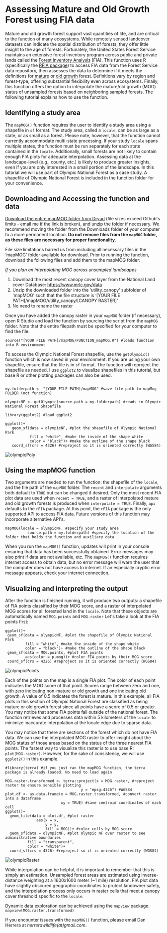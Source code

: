 # Assessing Mature and Old Growth Forest using FIA data
Mature and old growth forest support vast quantities of life, and are critical to the function of many ecosystems. While remotely sensed landcover datasets can indicate the spatial distribution of forests, they offer little insight to the age of forests. Fortunately, the United States Forest Service maintains an extensive forest inventory program across public and private lands called the [Forest Inventory Analysis](https://research.fs.usda.gov/programs/fia) (FIA). This function uses R (specifically the [RFIA package](https://doserlab.com/files/rfia/)) to access FIA data from the Forest Service data repository, then assesses the data to determine if it meets the definitions for [mature](https://www.sciencedirect.com/science/article/abs/pii/S0378112723005959) or [old growth](https://www.sciencedirect.com/science/article/abs/pii/S0378112723006710) forest. Definitions vary by region and forest-type, offering substantial flexibility even across ecosystems. Finally, this function offers the option to interpolate the mature/old growth (MOG) status of unsampled forests based on neighboring sampled forests. The following tutorial explains how to use the function.

## Identifying a study area
The `mapMOG()` function requires the user to identify a study area using a shapefile in `sf` format. The study area, called a `locale`, can be as large as a state, or as small as a forest. Please note, however, that the function cannot currently accommodate multi-state processing. If your study `locale` spans multiple states, the function must be run separately for each state contained in the `locale`. Additionally, small forests are not likely to contain enough FIA plots for adequate interpolation. Assessing data at the landscape-level (e.g., county, etc.) is likely to produce greater insights, even if you are only interested in a small portion of the landscape. In this tutorial we will use part of Olympic National Forest as a case study. A shapefile of Olympic National Forest is included in the function folder for your convenience.

## Downloading and Accessing the function and data
[Download the entire mapMOG folder from Dryad](https://drive.google.com/drive/folders/1EM1pKgUz62EmD2MrMg4RpMkV43ndUvaU?usp=sharing) (file sizes exceed Github's limits - email me if the link is broken), and unzip the folder if necessary. We recommend moving the folder from the Downloads folder of your computer to a more permanent location. **Do not remove files from the `mapMOG` folder, as these files are necessary for proper functionality.**

File size limitations barred us from including all necessary files in the ‘mapMOG’ folder available for download. Prior to running the function, download the following files and add them to the mapMOG folder:

*If you plan on interpolating MOG across unsampled landscapes*
1.	Download the most recent canopy cover layer from the National Land cover Database: https://www.mrlc.gov/data
2.	Unzip the downloaded folder into the ‘utility_canopy’ subfolder of ‘mapMOG’ such that the file structure is ‘[YOUR FILE PATH]/mapMOG/utility_canopy/[CANOPY RASTER]’
3.	No need to rename the raster

Once you have added the canopy raster in your `mapMOG` folder (if necessary), open R Studio and load the function by sourcing the script from the `mapMOG` folder. Note that the entire filepath must be specified for your computer to find the file.
```
source("[YOUR FILE PATH]/mapMOG/FUNCTION_mapMOG.R") #loads function into R environment
```

To access the Olympic National Forest shapefile, use the `getOlympic()` function which is now saved in your environment. If you are using your own shapefile, ensure that the file is in `sf` format. The function will reproject the shapefile as needed. I use `ggplot2` to visualize shapefiles in this tutorial, but base R or other plotting packages can also be used.

```

my.folderpath <- "[YOUR FILE PATH]/mapMOG" #save file path to mapMog FOLDER (not function)

olympicNF <- getOlympic(source.path = my.folderpath) #reads in Olympic National Forest Shapefile

library(ggplot2) #load ggplot2

ggplot()+
   geom_sf(data = olympicNF, #plot the shapefile of Olympic National Park
           fill = "white", #make the inside of the shape white
           color = "black")+ #make the outline of the shape black
   coord_sf(crs = 4326) #reproject so it is oriented correctly (WGS84)
```
![olympicPoly](https://github.com/user-attachments/assets/723ef0cc-58ef-4d98-9540-83131b61eaf8)


## Using the mapMOG function
Two arguments are needed to run the function: the shapefile of the `locale`, and the file path of the `mapMOG` folder. The `recent` and `interpolate` arguments both default to `TRUE` but can be changed if desired. Only the most recent FIA plot data are used when `recent = TRUE`, and a raster of interpolated mature and old growth forests is produced when `interpolate = TRUE`. Finally, `api` defaults to the `rFIA` package. At this point, the `rFIA` package is the only supported API to access FIA data. Future versions of this function may incorporate alternative API's.

```
mapMOG(locale = olympicNF, #specify your study area
          source.path = my.folderpath) #specify the location of the folder that holds the function and auxiliary data
```

When you run the `mapMOG()` function, updates will print in your console ensuring that data has been successfully obtained. Error messages may also print if data are not available, etc. The `mapMOG()` function requires internet access to obtain data, but no error message will warn the user that the computer does not have access to internet. If an especially cryptic error message appears, check your internet connection.

## Visualizing and interpreting the output
After the function is finished running, it will produce two outputs: a shapefile of FIA points classified by their MOG score, and a raster of interpolated MOG scores for all forested land in the `locale`. Note that these objects are automatically named `MOG.points` and `MOG.raster` Let's take a look at the FIA points first:

```
ggplot()+
 geom_sf(data = olympicNF, #plot the shapefile of Olympic National Park
         fill = "white", #make the inside of the shape white
         color = "black")+ #make the outline of the shape black
 geom_sf(data = MOG.points, #plot FIA points
         aes(color = p.mog))+ #color FIA points by their MOG score
 coord_sf(crs = 4326) #reproject so it is oriented correctly (WGS84)
```
![olympicPoints](https://github.com/user-attachments/assets/223c8479-d5b2-489d-a03e-d001c4d416b3)

Each of the points on the map is a single FIA plot. The color of each point indicates the MOG score of that point. Scores range between zero and one, with zero indicating non-mature or old growth and one indicating old growth. A value of 0.5 indicates the forest is mature. In this example, all FIA plots in this section of Olympic National Forest are classified as being mature or old growth forest since all points have a score of 0.5 or greater. You may notice that some FIA points fall outside of the national forest. The function retrieves and processes data within 5 kilometers of the `locale` to minimize inaccurate interpolation at the locale edge due to sparse data.

You may notice that there are sections of the forest which do not have FIA data. We can use the interpolated MOG raster to offer insight about the MOG status of those areas based on the status of the three nearest FIA points. The fastest way to visualize this raster is to use base R: `plot(MOG.raster)`. However, for the sake of consistency, we will use `ggplot2()` in this example.

```
#library(terra) #if you just ran the mapMOG function, the terra package is already loaded. No need to load again

MOG.raster.transformed <- terra::project(x = MOG.raster, #reproject raster to ensure sensible plotting
                                  y = "epsg:4326") #WGS84
plot.df <- as.data.frame(x = MOG.raster.transformed, #convert raster into a dataframe
                         xy = TRUE) #save centroid coordinates of each cell
ggplot()+
  geom_tile(data = plot.df, #plot raster
              aes(x = x,
                  y = y,
                  fill = MOG))+ #color cells by MOG score
  geom_sf(data = olympicNF, #plot Olympic NF over raster to see administrative boundaries
          fill = "transparent", 
          color = "white")+ 
  coord_sf(crs = 4326) #reproject so it is oriented correctly (WGS84)
```
![olympicRaster](https://github.com/user-attachments/assets/abbac1cd-a446-4acc-b19e-f36eab974fd5)

While interpolation can be helpful, it is important to remember that this is simply an estimation. Unsampled forest areas are estimated using inverse-distance weighting at a 1600x1600 meter (~1 mile) resolution. FIA plot data have slightly obscured geographic coordinates to protect landowner safety, and the interpolation process only occurs in raster cells that meet a canopy cover threshold specific to the `locale`.

Dynamic data exploration can be achieved using the `mapview` package: `mapview(MOG.raster.transformed)`

If you encounter issues with the `mapMOG()` function, please email Dan Herrera at *herrerawildlife(at)gmail.com*.
